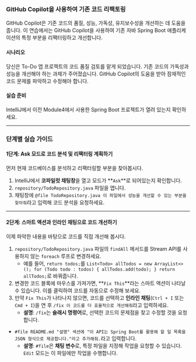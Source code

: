 ### GitHub Copilot을 사용하여 기존 코드 리팩토링

GitHub Copilot은 기존 코드의 품질, 성능, 가독성, 유지보수성을 개선하는 데 도움을 줍니다. 이 연습에서는 GitHub Copilot을 사용하여 기존 자바 Spring Boot 애플리케이션의 특정 부분을 리팩터링하고 개선합니다.

#### 시나리오

당신은 To-Do 앱 프로젝트의 코드 품질 검토를 맡게 되었습니다. 기존 코드의 가독성과 성능을 개선해야 하는 과제가 주어졌습니다. GitHub Copilot의 도움을 받아 잠재적인 코드 문제를 파악하고 수정해야 합니다.

#### 실습 준비

IntelliJ에서 이전 Module4에서 사용한 Spring Boot 프로젝트가 열려 있는지 확인하세요.

---

### 단계별 실습 가이드

#### 1단계: Ask 모드로 코드 분석 및 리팩터링 계획하기

먼저 현재 코드베이스를 분석하고 리팩터링할 부분을 찾아봅시다.

1.  IntelliJ에서 **코파일럿 채팅창**을 열고 모드가 **`Ask`**로 되어있는지 확인합니다.
2.  `repository/TodoRepository.java` 파일을 엽니다.
3.  채팅창에 `@file TodoRepository.java 이 파일에서 성능을 개선할 수 있는 부분을 찾아줘`라고 입력해 코드 분석을 요청하세요.

---

#### 2단계: 스마트 액션과 인라인 채팅으로 코드 개선하기

이제 파악한 내용을 바탕으로 코드를 직접 개선해 봅시다.

1.  `repository/TodoRepository.java` 파일의 `findAll` 메서드를 Stream API를 사용하지 않는 `foreach` 루프로 변경하세요.
    * 예를 들어, `return todos;`를 `List<Todo> allTodos = new ArrayList<>(); for (Todo todo : todos) { allTodos.add(todo); } return allTodos;`로 바꿔줍니다.
2.  변경한 코드 블록에 마우스를 가져가면, **`Fix This`**라는 스마트 액션이 나타날 수 있습니다. 이를 클릭하여 코드를 자동으로 수정해 보세요.
3.  만약 `Fix This`가 나타나지 않으면, 코드를 선택하고 **인라인 채팅**(`Ctrl + I` 또는 `Cmd + I`)을 연 후 `/fix 이 코드를 더 효율적으로 개선해줘`라고 입력하세요.
    * **설명**: `/fix`는 **슬래시 명령어**로, 선택한 코드의 문제점을 찾고 수정할 것을 요청합니다.

* `#file README.md "설명" 섹션에 "이 API는 Spring Boot를 활용해 할 일 목록을 JSON 형식으로 제공합니다."라고 추가해줘.`라고 입력합니다.
    * **설명**: `#file`은 **채팅 변수**로, 특정 파일을 지정해 작업을 요청할 수 있습니다. `Edit` 모드는 이 파일에만 작업을 수행합니다.
